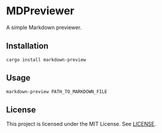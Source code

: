 # MDPreviewer
A simple Markdown previewer.

## Installation

```
cargo install markdown-preview
```

## Usage

```
markdown-preview PATH_TO_MARKDOWN_FILE
```

## License
This project is licensed under the MIT License. See [LICENSE](LICENSE).
